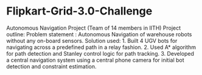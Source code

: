 # Flipkart-Grid-3.0-Challenge
Autonomous Navigation Project (Team of 14 members in IITH)
Project outline:
Problem statement : Autonomous Navigation of warehouse robots without any on-board sensors. 
Solution used:
      1. Built 4 UGV bots for navigating across a predefined path in a relay fashion.
      2. Used A* algorithm for path detection and Stanley control logic for path tracking.
      3. Developed a central navigation system using a central phone camera for initial bot detection and constraint estimation.
